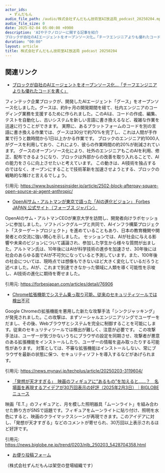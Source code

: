 ```yaml
---
actor_ids:
  - ずんだもん
audio_file_path: /audio/株式会社ずんだもん技術室AI放送局_podcast_20250204.mp3
audio_file_size: 0
date: 2025-02-04 05:00:00 +0900
description: 'AIやテクノロジーに関する記事を紹介  
ブロックが自社のAIエージェントをオープンソース化…「チーフエンジニアよりも優れたコードを書く」、OpenAIサム・アルトマンが東京で語った「AIの進化ビジョン」  Forbes JAPAN 公式サイト（フォーブス ジャパン）、Chrome拡張機能でシステム乗っ取り可能、従来のセキュリティツールでは検出不可、「発想が天才すぎる」　映画のフィギュアに“あるもの”を加えると……？　名場面を再現するアイデアが30万回表示の好評（2025年2月3日）｜BIGLOBEニュース'
duration: "00:00"
layout: article
title: 株式会社ずんだもん技術室AI放送局 podcast 20250204
---
```


## 関連リンク


- [ブロックが自社のAIエージェントをオープンソース化…「チーフエンジニアよりも優れたコードを書く」](https://www.businessinsider.jp/article/2502-block-afterpay-square-open-source-ai-agent-anthropic/)  


フィンテック企業ブロックが、開発したAIエージェント「グース」をオープンソース化しました。グースは、約9ヶ月の開発期間を経て、社内エンジニアのコーディング業務を支援するために作られました。このAIは、コードの作成、編集、テストを自動化し、古いシステムを新しい言語に書き換えるなど、複雑な作業を迅速に行うことができます。
実際に、あるプラットフォームのコードを別の言語に書き換える作業では、グースは30分で約70%を完了し、これは人間が手作業で行うと数時間から1日以上かかる作業です。
ブロックのエンジニア約1000人がグースを利用しており、これにより、彼らの作業時間の約20%が削減されています。
グースのオープンソース化により、社外のエンジニアもこのAIを利用、修正、配布できるようになり、ブロックは外部からの改善を取り入れることで、AIの能力をさらに向上させたいと考えています。
この動きは、AI技術を独占するのではなく、オープンにすることで技術革新を加速させようとする、ブロックの戦略的な賭けと言えるでしょう。


引用元: https://www.businessinsider.jp/article/2502-block-afterpay-square-open-source-ai-agent-anthropic/


- [OpenAIサム・アルトマンが東京で語った「AIの進化ビジョン」  Forbes JAPAN 公式サイト（フォーブス ジャパン）](https://forbesjapan.com/articles/detail/76906)  


OpenAIのサム・アルトマンCEOが東京大学を訪問し、開発者向けラボセッションに参加しました。ソフトバンクグループと共同で、AIインフラ構築プロジェクト「スターゲートプロジェクト」を進めていることもあり、日本の教育機関や開発者との交流に強い関心を示しました。
セッションでは、AIが社会に与える影響や未来のビジョンについて議論され、参加した学生から様々な質問が出ました。アルトマン氏は、10年後にはAIが科学技術の進歩を加速させ、30年後には社会のあらゆる面でAIが不可欠になっていると予測しています。また、100年後の社会については、現時点では想像もできないほど大きく変化しているだろうと述べました。AIが、これまで到達できなかった領域に人類を導く可能性を示唆し、AI技術の進化に期待を寄せました。


引用元: https://forbesjapan.com/articles/detail/76906


- [Chrome拡張機能でシステム乗っ取り可能、従来のセキュリティツールでは検出不可](https://news.mynavi.jp/techplus/article/20250203-3119604/)  


Google Chromeの拡張機能を悪用した新たな攻撃手法「シンクジャッキング」が発見されました。この攻撃は、まずソーシャルエンジニアリングでユーザーをだまし、その後、Webブラウザとシステムを完全に制御することを可能にします。従来のセキュリティツールでは検出が難しく、注意が必要です。
この攻撃手法は、ユーザーが気づかないうちにブラウザの設定を同期させ、攻撃者が悪意のある拡張機能をインストールしたり、ユーザーの情報を盗み取ったりする可能性があります。
対策としては、不審な拡張機能はインストールしない、常にブラウザを最新の状態に保つ、セキュリティソフトを導入するなどがあげられます。


引用元: https://news.mynavi.jp/techplus/article/20250203-3119604/


- [「発想が天才すぎる」　映画のフィギュアに“あるもの”を加えると……？　名場面を再現するアイデアが30万回表示の好評（2025年2月3日）｜BIGLOBEニュース](https://news.biglobe.ne.jp/trend/0203/nlb_250203_5428704358.html)  


映画「E.T.」のフィギュアと、月を模した照明器具「ムーンライト」を組み合わせた飾り方がSNSで話題です。フィギュアをムーンライトに貼り付け、照明を水色にすると、映画のクライマックスシーンが再現できます。このアイデアに対し、「発想が天才すぎる」などのコメントが寄せられ、30万回以上表示されるほど好評です。


引用元: https://news.biglobe.ne.jp/trend/0203/nlb_250203_5428704358.html



- [お便り投稿フォーム](https://forms.gle/ffg4JTfqdiqK62qf9)

（株式会社ずんだもんは架空の登場組織です）
